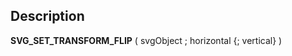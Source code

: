 ﻿<!-- SVG_SET_TRANSFORM_FLIP ( svgObject ; vertical ; horizontal ) -> svgObject (Text) -> vertical (Boolean) -> horizontal (Boolean)-->## Description **SVG\_SET\_TRANSFORM\_FLIP** ( svgObject ; horizontal {; vertical} )